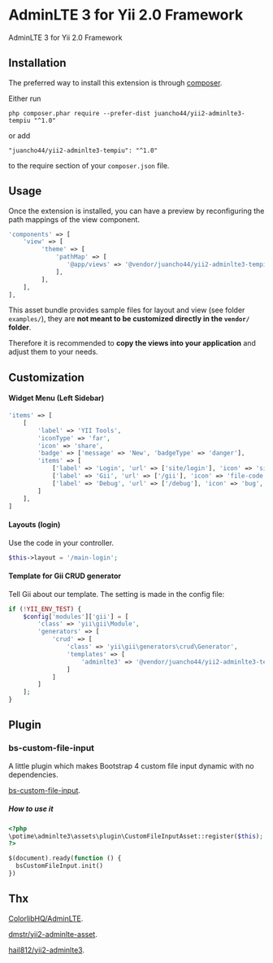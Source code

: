 AdminLTE 3 for Yii 2.0 Framework
================================
AdminLTE 3 for Yii 2.0 Framework

Installation
------------

The preferred way to install this extension is through [composer](http://getcomposer.org/download/).

Either run

```
php composer.phar require --prefer-dist juancho44/yii2-adminlte3-tempiu "^1.0"
```

or add

```
"juancho44/yii2-adminlte3-tempiu": "^1.0"
```

to the require section of your `composer.json` file.

Usage
-----

Once the extension is installed, you can have a preview by reconfiguring the path mappings of the view component.

```php
'components' => [
    'view' => [
         'theme' => [
             'pathMap' => [
                '@app/views' => '@vendor/juancho44/yii2-adminlte3-tempiu/src/example/yii2-views'
             ],
         ],
    ],
],
```
This asset bundle provides sample files for layout and view (see folder `examples/`), they are **not meant to be customized directly in the `vendor/` folder**.

Therefore it is recommended to **copy the views into your application** and adjust them to your needs.

Customization
-------------

#### Widget Menu (Left Sidebar)

```php
'items' => [
    [
        'label' => 'YII Tools',
        'iconType' => 'far',
        'icon' => 'share',
        'badge' => ['message' => 'New', 'badgeType' => 'danger'],
        'items' => [
            ['label' => 'Login', 'url' => ['site/login'], 'icon' => 'sign-in-alt', 'visible' => Yii::$app->user->isGuest],
            ['label' => 'Gii', 'url' => ['/gii'], 'icon' => 'file-code', 'target' => '_blank'],
            ['label' => 'Debug', 'url' => ['/debug'], 'icon' => 'bug', 'target' => '_blank', 'badge' => ['badgeType' => 'warning', 'message' => 2]],
        ]
    ],
]
```

#### Layouts (login)

Use the code in your controller.
```php
$this->layout = '/main-login';
```

#### Template for Gii CRUD generator

Tell Gii about our template. The setting is made in the config file:

```php
if (!YII_ENV_TEST) {
    $config['modules']['gii'] = [
        'class' => 'yii\gii\Module',
        'generators' => [
            'crud' => [
                'class' => 'yii\gii\generators\crud\Generator',
                'templates' => [
                    'adminlte3' => '@vendor/juancho44/yii2-adminlte3-tempiu/src/gii/generators/crud/adminlte3'
                ]
            ]
        ]
    ];
}
```

Plugin
---
### bs-custom-file-input
A little plugin which makes Bootstrap 4 custom file input dynamic with no dependencies.

[bs-custom-file-input](https://github.com/Johann-S/bs-custom-file-input).

##### How to use it
```php
<?php
\potime\adminlte3\assets\plugin\CustomFileInputAsset::register($this);
?>

$(document).ready(function () {
  bsCustomFileInput.init()
})
```

Thx
---

[ColorlibHQ/AdminLTE](https://github.com/ColorlibHQ/AdminLTE).
 
[dmstr/yii2-adminlte-asset](https://github.com/dmstr/yii2-adminlte-asset).

[hail812/yii2-adminlte3](https://github.com/hail812/yii2-adminlte3).
